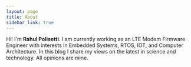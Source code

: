 ```yaml
---
layout: page
title: About
sidebar_link: true
---
```


Hi! I'm <strong>Rahul Polisetti</strong>. I am currently working as an LTE Modem Firmware Engineer with interests in Embedded Systems, RTOS, IOT,
and Computer Architecture. In this blog I share my views on the latest in science and technology. All opinions are mine.